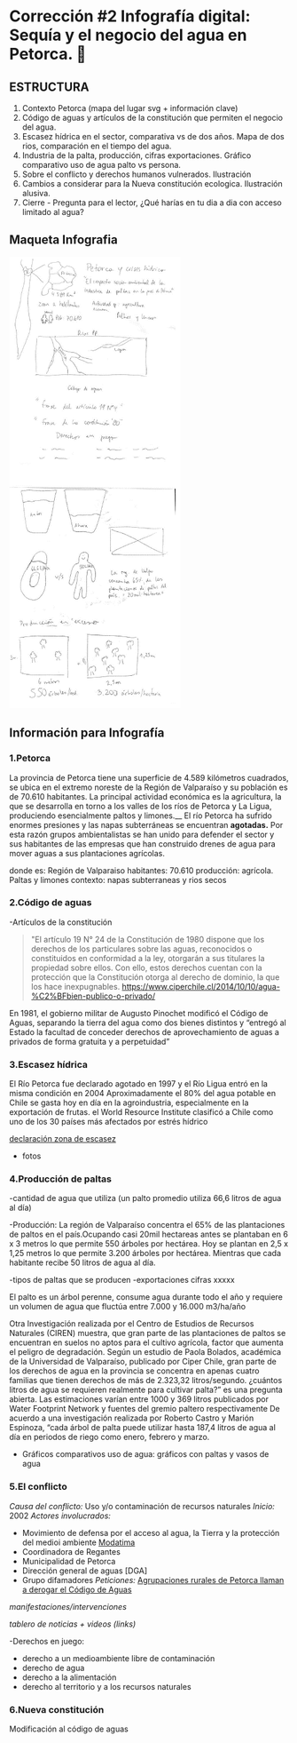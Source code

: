 # Corrección #2 Infografía digital: Sequía y el negocio del agua en Petorca. :non-potable_water:

## ESTRUCTURA

1. Contexto Petorca (mapa del lugar svg + información clave) 
2. Código de aguas y artículos de la constitución que permiten el negocio del agua.
3. Escasez hídrica en el sector, comparativa vs de dos años. Mapa de dos rios, comparación en el tiempo del agua.
4. Industria de la palta, producción, cifras exportaciones. Gráfico comparativo uso de agua palto vs persona.
5. Sobre el conflicto y derechos humanos vulnerados. Ilustración
6. Cambios a considerar para la Nueva constitución ecologica. Ilustración alusiva.
7. Cierre - Pregunta para el lector, ¿Qué harías en tu dia a dia con acceso limitado al agua?

## Maqueta Infografia

![maqueta](https://github.com/Paltorcas/nov09/blob/gh-pages/cambiar.png?raw=true)

## Información para Infografía
### __1.Petorca__

La provincia de Petorca tiene una superficie de 4.589 kilómetros cuadrados, se ubica en el extremo noreste de la Región de Valparaíso y su población es de 70.610 habitantes. La principal actividad económica es la agricultura, la que se desarrolla en torno a los valles de los ríos de Petorca y La Ligua, produciendo esencialmente paltos y limones.__
El río Petorca ha sufrido enormes presiones y las napas subterráneas se encuentran __agotadas.__ Por esta razón grupos ambientalistas se han unido para defender el sector y sus habitantes de las empresas que han construido drenes de agua para mover aguas a sus plantaciones agrícolas.

   donde es:  Región de Valparaiso
   habitantes: 70.610 
   producción: agrícola. Paltas y limones
   contexto: napas subterraneas y rios secos
   
    
### __2.Código de aguas__

-Artículos de la constitución  
>"El artículo 19 N° 24 de la Constitución de 1980 dispone que los derechos de los particulares sobre las aguas, reconocidos o constituidos en conformidad a la ley, otorgarán a sus titulares la propiedad sobre ellos. Con ello, estos derechos cuentan con la protección que la Constitución otorga al derecho de dominio, la que los hace inexpugnables.
https://www.ciperchile.cl/2014/10/10/agua-%C2%BFbien-publico-o-privado/

En 1981, el gobierno militar de Augusto Pinochet modificó el Código de Aguas, separando la tierra del agua como dos bienes distintos y “entregó al Estado la facultad de conceder derechos de aprovechamiento de aguas a privados de forma gratuita y a perpetuidad”


### __3.Escasez hídrica__
El Río Petorca fue declarado agotado en 1997 y el Río Ligua entró en la misma condición en 2004
Aproximadamente el 80% del agua potable en Chile se gasta hoy en día en la agroindustria, especialmente en la exportación de frutas.
el World Resource Institute clasificó a Chile como uno de los 30 países más afectados por estrés hídrico

[declaración zona de escasez](https://dga.mop.gob.cl/administracionrecursoshidricos/decretosZonasEscasez/Documents/DTR_81_2020_%20MOP.pdf)
- fotos

### __4.Producción de paltas__

-cantidad de agua que utiliza (un palto promedio utiliza 66,6 litros de agua al día) 

-Producción: La región de Valparaíso concentra el 65% de las plantaciones de paltos en el país.Ocupando casi 20mil hectareas antes se plantaban en 6 x 3 metros lo que permite 550 árboles por hectárea. Hoy se plantan en 2,5 x 1,25 metros lo que permite 3.200 árboles por hectárea. Mientras que cada habitante recibe 50 litros de agua al día.

-tipos de paltas que se producen
-exportaciones cifras xxxxx

El palto es un árbol perenne, consume agua durante todo el año y requiere un volumen de agua que fluctúa entre 7.000 y 16.000 m3/ha/año

Otra Investigación realizada por el Centro de Estudios de Recursos Naturales (CIREN) muestra, que gran parte de las plantaciones de paltos se encuentran en suelos no aptos para el cultivo agrícola, factor que aumenta el peligro de degradación. Según un estudio de Paola Bolados, académica  de la Universidad de Valparaíso,  publicado por Ciper Chile, gran parte de los derechos de agua en la provincia se concentra en apenas cuatro familias que tienen derechos de más de 2.323,32 litros/segundo.
¿cuántos litros de agua se requieren realmente para cultivar palta?” es una pregunta abierta. Las estimaciones varían entre 1000 y 369 litros publicados por Water Footprint Network y fuentes del gremio paltero respectivamente
De acuerdo a una investigación realizada por Roberto Castro y Marión Espinoza, “cada árbol de palta puede utilizar hasta 187,4 litros de agua al día en periodos de riego como enero, febrero y marzo.

+ Gráficos comparativos uso de agua: gráficos con paltas y vasos de agua

### __5.El conflicto__ 

*Causa del conflicto:* Uso y/o contaminación de recursos naturales
*Inicio:* 2002
*Actores involucrados:*
  - Movimiento de defensa por el acceso al agua, la Tierra y la protección del medioi ambiente [Modatima](http://modatima.cl/)
  - Coordinadora de Regantes
  - Municipalidad de Petorca
  - Dirección general de aguas [DGA]
  - Grupo difamadores
*Peticiones:* [Agrupaciones rurales de Petorca llaman a derogar el Código de Aguas](https://www.cooperativa.cl/noticias/pais/region-de-valparaiso/agrupaciones-rurales-de-petorca-llaman-a-derogar-el-codigo-de-aguas/2020-10-27/165548.html)


*manifestaciones/intervenciones*

*tablero de noticias + videos (links)*

-Derechos en juego:
  - derecho a un medioambiente libre de contaminación
  - derecho de agua
  - derecho a la alimentación 
  - derecho al territorio y a los recursos naturales
  
 
### __6.Nueva constitución__

Modificación al código de aguas

